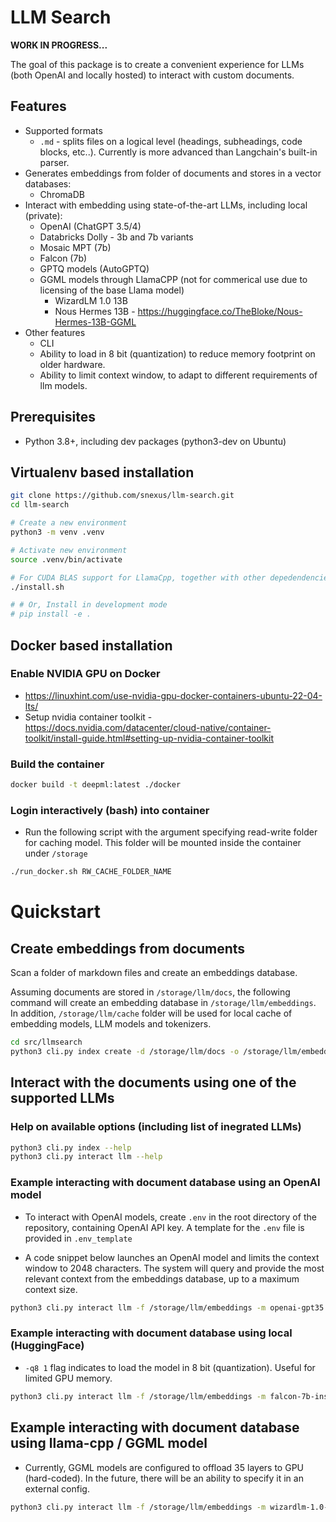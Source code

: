 
# LLM Search

**WORK IN PROGRESS...**

The goal of this package is to create a convenient experience for LLMs (both OpenAI and locally hosted) to interact with custom documents. 

## Features

* Supported formats
    * `.md` - splits files on a logical level (headings, subheadings, code blocks, etc..). Currently is more advanced than Langchain's built-in parser.
* Generates embeddings from folder of documents and stores in a vector databases:
    * ChromaDB
* Interact with embedding using state-of-the-art LLMs, including local (private):
    * OpenAI (ChatGPT 3.5/4)
    * Databricks Dolly - 3b and 7b variants
    * Mosaic MPT (7b)
    * Falcon (7b)
    * GPTQ models (AutoGPTQ)
    * GGML models through LlamaCPP (not for commerical use due to licensing of the base Llama model)
        * WizardLM 1.0 13B
        * Nous Hermes 13B - https://huggingface.co/TheBloke/Nous-Hermes-13B-GGML
* Other features
    * CLI
    * Ability to load in 8 bit (quantization) to reduce memory footprint on older hardware.
    * Ability to limit context window, to adapt to different requirements of llm models.


## Prerequisites

* Python 3.8+, including dev packages (python3-dev on Ubuntu)


## Virtualenv based installation

```bash
git clone https://github.com/snexus/llm-search.git
cd llm-search

# Create a new environment
python3 -m venv .venv 

# Activate new environment
source .venv/bin/activate

# For CUDA BLAS support for LlamaCpp, together with other depedendencies
./install.sh

# # Or, Install in development mode
# pip install -e .
```


## Docker based installation

### Enable NVIDIA GPU on Docker

* https://linuxhint.com/use-nvidia-gpu-docker-containers-ubuntu-22-04-lts/
* Setup nvidia container toolkit - https://docs.nvidia.com/datacenter/cloud-native/container-toolkit/install-guide.html#setting-up-nvidia-container-toolkit

### Build the container

```bash
docker build -t deepml:latest ./docker
```

### Login interactively (bash) into container

* Run the following script with the argument specifying read-write folder for caching model. This folder will be mounted inside the container under `/storage`

```bash
./run_docker.sh RW_CACHE_FOLDER_NAME
```

# Quickstart

## Create embeddings from documents

Scan a folder of markdown files and create an embeddings database.

Assuming documents are stored in `/storage/llm/docs`, the following command will create an embedding database in `/storage/llm/embeddings`. In addition,  `/storage/llm/cache` folder will be used for local cache of embedding models, LLM models and tokenizers.

```bash
cd src/llmsearch
python3 cli.py index create -d /storage/llm/docs -o /storage/llm/embeddings --cache-folder /storage/llm/cache
```

## Interact with the documents using one of the supported LLMs

### Help on available options (including list of inegrated LLMs)

```bash
python3 cli.py index --help
python3 cli.py interact llm --help
```

### Example interacting with document database using an OpenAI model

* To interact with OpenAI models, create `.env` in the root directory of the repository, containing OpenAI API key. A template for the `.env` file is provided in `.env_template`

* A code snippet below launches an OpenAI model and limits the context window to 2048 characters. The system will query and provide the most relevant context from the embeddings database, up to a maximum context size.
```bash
python3 cli.py interact llm -f /storage/llm/embeddings -m openai-gpt35 -c /storage/llm/cache  -cs 2048
```

### Example interacting with document database using local (HuggingFace)

* `-q8 1` flag indicates to load the model in 8 bit (quantization). Useful for limited GPU memory.

```bash
python3 cli.py interact llm -f /storage/llm/embeddings -m falcon-7b-instruct -c /storage/llm/cache  -q8 1 -cs 2048
```


## Example interacting with document database using llama-cpp / GGML model

* Currently, GGML models are configured to offload 35 layers to GPU (hard-coded). In the future, there will be an ability to specify it in an external config.

```bash
python3 cli.py interact llm -f /storage/llm/embeddings -m wizardlm-1.0-ggml -c /storage/llm/cache  -cs 2048 --model-path /storage/llm/cache/WizardLM-13B-1.0-GGML/WizardLM-13B-1.0.ggmlv3.q5_K_S.bin
```